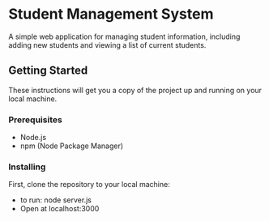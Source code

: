 # Student Management System

A simple web application for managing student information, including adding new students and viewing a list of current students.

## Getting Started

These instructions will get you a copy of the project up and running on your local machine.

### Prerequisites

- Node.js
- npm (Node Package Manager)

### Installing

First, clone the repository to your local machine:

 - to run: node server.js
 - Open at localhost:3000


